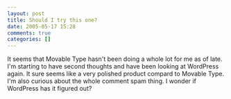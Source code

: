 ```yaml
---
layout: post
title: Should I try this one?
date: 2005-05-17 15:28
comments: true
categories: []
---
```

It seems that Movable Type hasn't been doing a whole lot for me as of late. I'm starting to have second thoughts and have been looking at WordPress again. It sure seems like a very polished product compard to Movable Type. I'm also curious about the whole comment spam thing. I wonder if WordPress has it figured out?
